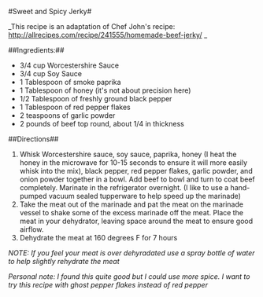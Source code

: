 #Sweet and Spicy Jerky#

_This recipe is an adaptation of Chef John's recipe: http://allrecipes.com/recipe/241555/homemade-beef-jerky/ _

##Ingredients:##
- 3/4 cup Worcestershire Sauce
- 3/4 cup Soy Sauce
- 1 Tablespoon of smoke paprika
- 1 Tablespoon of honey (it's not about precision here)
- 1/2 Tablespoon of freshly ground black pepper
- 1 Tablespoon of red pepper flakes
- 2 teaspoons of garlic powder
- 2 pounds of beef top round, about 1/4 in thickness

##Directions##
1. Whisk Worcestershire sauce, soy sauce, paprika, honey (I heat the honey in the microwave for 10-15 seconds to ensure it will more easily whisk into the mix), black pepper, red pepper flakes, garlic powder, and onion powder together in a bowl. Add beef to bowl and turn to coat beef completely. Marinate in the refrigerator overnight. (I like to use a hand-pumped vacuum sealed tupperware to help speed up the marinade)
2. Take the meat out of the marinade and pat the meat on the marinade vessel to shake some of the excess marinade off the meat. Place the meat in your dehydrator, leaving space around the meat to ensure good airflow.
3. Dehydrate the meat at 160 degrees F for 7 hours

_NOTE: If you feel your meat is over dehyradated use a spray bottle of water to help slightly rehydrate the meat_

_Personal note: I found this quite good but I could use more spice. I want to try this recipe with ghost pepper flakes instead of red pepper_